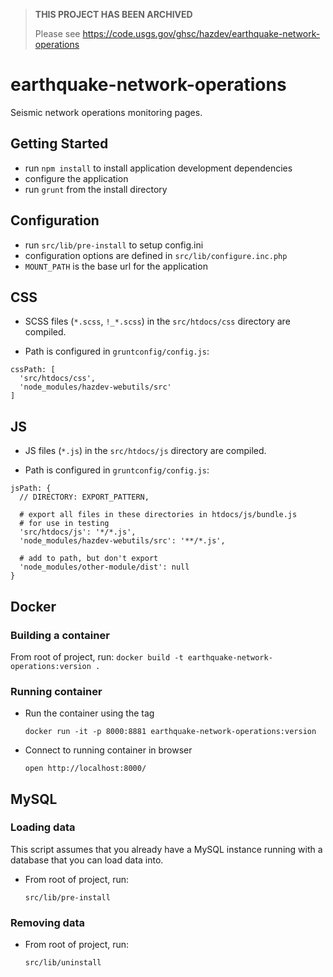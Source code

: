  > **THIS PROJECT HAS BEEN ARCHIVED**
 >
 > Please see https://code.usgs.gov/ghsc/hazdev/earthquake-network-operations

earthquake-network-operations
=============================

Seismic network operations monitoring pages.

## Getting Started
- run `npm install` to install application development dependencies
- configure the application
- run `grunt` from the install directory

## Configuration
- run `src/lib/pre-install` to setup config.ini
- configuration options are defined in `src/lib/configure.inc.php`
- `MOUNT_PATH` is the base url for the application

## CSS
- SCSS files (`*.scss`, `!_*.scss`) in the `src/htdocs/css` directory are compiled.

- Path is configured in `gruntconfig/config.js`:
```
cssPath: [
  'src/htdocs/css',
  'node_modules/hazdev-webutils/src'
]
```

## JS
- JS files (`*.js`) in the `src/htdocs/js` directory are compiled.

- Path is configured in `gruntconfig/config.js`:
```
jsPath: {
  // DIRECTORY: EXPORT_PATTERN,

  # export all files in these directories in htdocs/js/bundle.js
  # for use in testing
  'src/htdocs/js': '*/*.js',
  'node_modules/hazdev-webutils/src': '**/*.js',

  # add to path, but don't export
  'node_modules/other-module/dist': null
}
```

## Docker

### Building a container

From root of project, run:
    ```
    docker build -t earthquake-network-operations:version .
    ```

### Running container

- Run the container using the tag
    ```
    docker run -it -p 8000:8881 earthquake-network-operations:version
    ```

- Connect to running container in browser
    ```
    open http://localhost:8000/
    ```


## MySQL

### Loading data

This script assumes that you already have a MySQL instance running with a
database that you can load data into.

- From root of project, run:
    ```
    src/lib/pre-install
    ```

### Removing data
- From root of project, run:
    ```
    src/lib/uninstall
    ```
